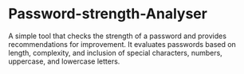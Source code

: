 # Password-strength-Analyser
A simple tool that checks the strength of a password and provides recommendations for improvement. It evaluates passwords based on length, complexity, and inclusion of special characters, numbers, uppercase, and lowercase letters.
